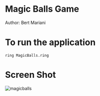 Magic Balls Game
================

Author: Bert Mariani

# To run the application

	ring MagicBalls.ring

# Screen Shot

![magicballs](https://raw.githubusercontent.com/ring-lang/ring/master/applications/magicballs/images/magicballs.png)
